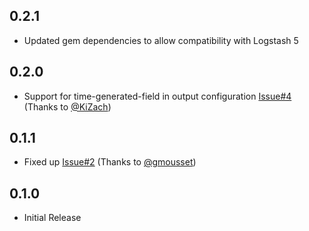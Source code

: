 ## 0.2.1

* Updated gem dependencies to allow compatibility with Logstash 5

## 0.2.0

* Support for time-generated-field in output configuration [Issue#4](https://github.com/yokawasa/logstash-output-azure_loganalytics/issues/4) (Thanks to [@KiZach](https://github.com/KiZach))

## 0.1.1

* Fixed up [Issue#2](https://github.com/yokawasa/logstash-output-azure_loganalytics/issues/2) (Thanks to [@gmousset](https://github.com/gmousset))

## 0.1.0

* Initial Release
